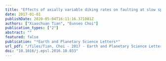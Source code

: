 ```yaml
---
title: "Effects of axially variable diking rates on faulting at slow spreading mid-ocean ridges"
date: 2017-01-01
publishDate: 2020-05-04T16:11:16.371081Z
authors: ["Xiaochuan Tian", "Eunseo Choi"]
publication_types: ["2"]
abstract: ""
featured: false
publication: "*Earth and Planetary Science Letters*"
url_pdf: "/files/Tian, Choi - 2017 - Earth and Planetary Science Letters - Effects of axially variable diking rates on faulting at slow spreading mid-oce.pdf"
doi: "10.1016/j.epsl.2016.10.033"
---
```


